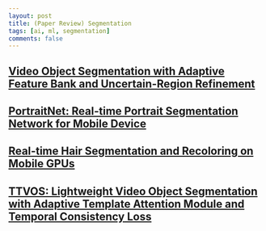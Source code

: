 ```yaml
---
layout: post    
title: (Paper Review) Segmentation       
tags: [ai, ml, segmentation]    
comments: false  
--- 
```


## [Video Object Segmentation with Adaptive Feature Bank and Uncertain-Region Refinement](https://jihyeonryu.github.io/2021-02-16-segmentation-paper1/)
## [PortraitNet: Real-time Portrait Segmentation Network for Mobile Device](https://jihyeonryu.github.io/2021-02-18-segmentation-paper2/)
## [Real-time Hair Segmentation and Recoloring on Mobile GPUs](https://jihyeonryu.github.io/2021-02-19-segmentation-paper3/)
## [TTVOS: Lightweight Video Object Segmentation with Adaptive Template Attention Module and Temporal Consistency Loss](https://jihyeonryu.github.io/2021-02-22-segmentation-paper4/)

